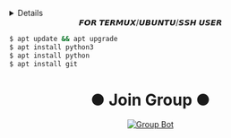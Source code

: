 <div align="center">
</p>
<p align="center">
</p>
<p align="center">
</p>
</div>

 <details>
 
</details>
 


<div align="center">𝙁𝙊𝙍 𝙏𝙀𝙍𝙈𝙐𝙓/𝙐𝘽𝙐𝙉𝙏𝙐/𝙎𝙎𝙃 𝙐𝙎𝙀𝙍</div>

```bash
$ apt update && apt upgrade
$ apt install python3
$ apt install python
$ apt install git
```
<div align="center">

# ● Join Group ●
[![Group Bot](https://img.shields.io/badge/WhatsApp%20Group-25D366?style=for-the-badge&logo=whatsapp&logoColor=white)](https://chat.whatsapp.com/Lg1V1A0lRRA7d9Iaq117um)

</div>
